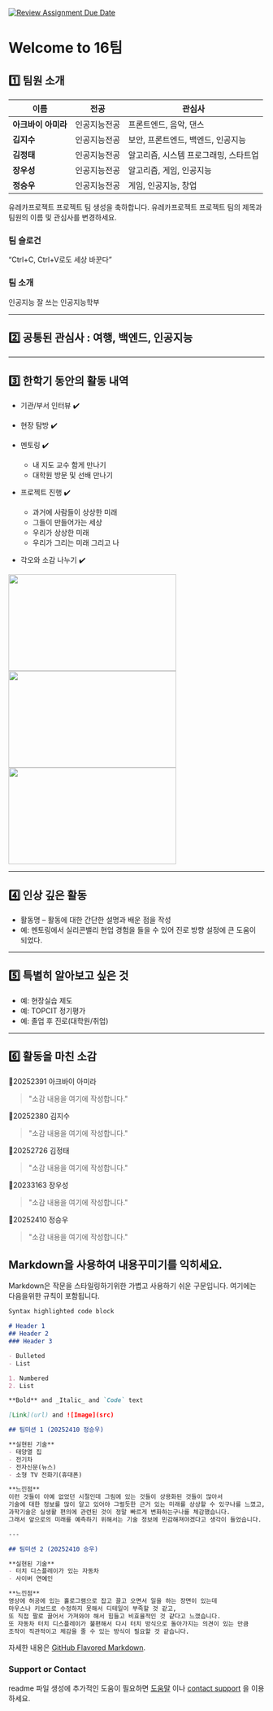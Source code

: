 [![Review Assignment Due Date](https://classroom.github.com/assets/deadline-readme-button-22041afd0340ce965d47ae6ef1cefeee28c7c493a6346c4f15d667ab976d596c.svg)](https://classroom.github.com/a/gSldEXG6)
# Welcome to 16팀

## 1️⃣ 팀원 소개

| **이름** | **전공** | **관심사** |
| --- | --- | --- |
| **아크바이 아미라** | 인공지능전공 | 프론트엔드, 음악, 댄스 |
| **김지수** | 인공지능전공 | 보안, 프론트엔드, 백엔드, 인공지능 |
| **김정태** | 인공지능전공 | 알고리즘, 시스템 프로그래밍, 스타트업 |
| **장우성** | 인공지능전공 | 알고리즘, 게임, 인공지능 |
| **정승우** | 인공지능전공 | 게임, 인공지능, 창업 |

유레카프로젝트 프로젝트 팀 생성을 축하합니다.
유레카프로젝트 프로젝트 팀의 제목과 팀원의 이름 및 관심사를 변경하세요.

### 팀 슬로건

“Ctrl+C, Ctrl+V로도 세상 바꾼다”

### 팀 소개

인공지능 잘 쓰는 인공지능학부

***

## 2️⃣ 공통된 관심사 : 여행, 백엔드, 인공지능

***

## 3️⃣ 한학기 동안의 활동 내역 

- 기관/부서 인터뷰 ✔️  

- 현장 탐방 ✔️  

- 멘토링 ✔️  
  - 내 지도 교수 함게 만나기
  - 대학원 방문 및 선배 만나기

- 프로젝트 진행 ✔️  
  - 과거에 사람들이 상상한 미래
  - 그들이 만들어가는 세상
  - 우리가 상상한 미래
  - 우리가 그리는 미래 그리고 나

- 각오와 소감 나누기 ✔️  


<!-- 활동 사진 추가 예시 -->
<img src="https://pixnio.com/free-images/2017/08/14/2017-08-14-13-09-09-960x651.jpg?text=활동사진1" width="330" height="190"/>
<img src="https://pixnio.com/free-images/2017/08/14/2017-08-14-20-51-02-960x640.jpg?text=활동사진2" width="330" height="190"/>
<img src="https://pixnio.com/free-images/2017/08/15/2017-08-15-10-05-39-960x640.jpg?text=활동사진3" width="330" height="190"/>

***

## 4️⃣ 인상 깊은 활동

- 활동명 – 활동에 대한 간단한 설명과 배운 점을 작성  
- 예: 멘토링에서 실리콘밸리 현업 경험을 들을 수 있어 진로 방향 설정에 큰 도움이 되었다.  

***

## 5️⃣ 특별히 알아보고 싶은 것
- 예: 현장실습 제도
- 예: TOPCIT 정기평가
- 예: 졸업 후 진로(대학원/취업)

***

## 6️⃣ 활동을 마친 소감

🔗20252391 아크바이 아미라   
> "소감 내용을 여기에 작성합니다."

🔗20252380 김지수  
> "소감 내용을 여기에 작성합니다."

🔗20252726 김정태 
> "소감 내용을 여기에 작성합니다."

🔗20233163 장우성  
> "소감 내용을 여기에 작성합니다."

🔗20252410 정승우 
> "소감 내용을 여기에 작성합니다."


## Markdown을 사용하여 내용꾸미기를 익히세요.

Markdown은 작문을 스타일링하기위한 가볍고 사용하기 쉬운 구문입니다. 여기에는 다음을위한 규칙이 포함됩니다.

```markdown
Syntax highlighted code block

# Header 1
## Header 2
### Header 3

- Bulleted
- List

1. Numbered
2. List

**Bold** and _Italic_ and `Code` text

[Link](url) and ![Image](src)

## 팀미션 1 (20252410 정승우)

**실현된 기술**
- 태양열 집  
- 전기차  
- 전자신문(뉴스)  
- 소형 TV 전화기(휴대폰)  

**느낀점**  
이런 것들이 아예 없었던 시절인데 그림에 있는 것들이 상용화된 것들이 많아서  
기술에 대한 정보를 많이 알고 있어야 그럴듯한 근거 있는 미래를 상상할 수 있구나를 느꼈고,  
과학기술은 실생활 편의에 관련된 것이 정말 빠르게 변화하는구나를 체감했습니다.  
그래서 앞으로의 미래를 예측하기 위해서는 기술 정보에 민감해져야겠다고 생각이 들었습니다.

---

## 팀미션 2 (20252410 승우)

**실현된 기술**
- 터치 디스플레이가 있는 자동차  
- 사이버 연예인  

**느낀점**  
영상에 허공에 있는 홀로그램으로 잡고 끌고 오면서 일을 하는 장면이 있는데  
마우스나 키보드로 수정하지 못해서 디테일이 부족할 것 같고,  
또 직접 팔로 끌어서 가져와야 해서 힘들고 비효율적인 것 같다고 느꼈습니다.  
또 자동차 터치 디스플레이가 불편해서 다시 터치 방식으로 돌아가지는 의견이 있는 만큼  
조작이 직관적이고 체감을 줄 수 있는 방식이 필요할 것 같습니다.

```

자세한 내용은 [GitHub Flavored Markdown](https://guides.github.com/features/mastering-markdown/).

### Support or Contact

readme 파일 생성에 추가적인 도움이 필요하면 [도움말](https://help.github.com/articles/about-readmes/) 이나 [contact support](https://github.com/contact) 을 이용하세요.

